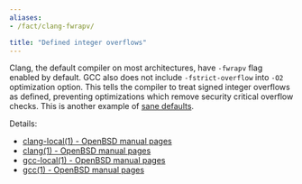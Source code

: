 ```yaml
---
aliases:
- /fact/clang-fwrapv/

title: "Defined integer overflows"
---
```


Clang, the default compiler on most architectures, have `-fwrapv` flag enabled by default.
GCC also does not include `-fstrict-overflow` into `-O2` optimization option.
This tells the compiler to treat signed integer overflows as defined,
preventing optimizations which remove security critical overflow checks.
This is another example of [sane defaults](/fact/sane-defaults/).

Details:

* [clang-local(1) - OpenBSD manual pages](https://man.openbsd.org/clang-local.1)
* [clang(1) - OpenBSD manual pages](https://man.openbsd.org/clang.1)
* [gcc-local(1) - OpenBSD manual pages](https://man.openbsd.org/gcc-local.1)
* [gcc(1) - OpenBSD manual pages](https://man.openbsd.org/gcc.1)

